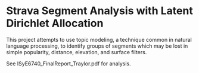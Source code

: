 # Strava Segment Analysis with Latent Dirichlet Allocation

This project attempts to use topic modeling, a technique common in natural language processing, to identify groups of segments which may be lost in simple popularity, distance, elevation, and surface filters.

See ISyE6740_FinalReport_Traylor.pdf for analysis.
